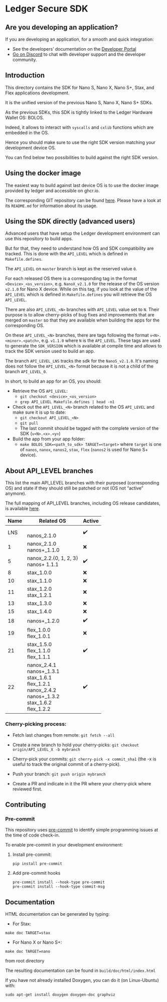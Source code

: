 # Ledger Secure SDK

## Are you developing an application?

If you are developing an application, for a smooth and quick integration:
- See the developers’ documentation on the [Developer Portal](https://developers.ledger.com/)
- [Go on Discord](https://developers.ledger.com/discord-pro/) to chat with developer support and the developer community.

## Introduction

This directory contains the SDK for Nano S, Nano X, Nano S+, Stax, and Flex applications development.

It is the unified version of the previous Nano S, Nano X, Nano S+ SDKs.

As the previous SDKs, this SDK is tightly linked to the Ledger Hardware Wallet OS: BOLOS.

Indeed, it allows to interact with `syscalls` and `cxlib` functions which are embedded in the OS.

Hence you should make sure to use the right SDK version matching your development device OS.

You can find below two possibilities to build against the right SDK version.

## Using the docker image

The easiest way to build against last device OS is to use the docker image provided by ledger and accessible on ghcr.io.

The corresponding GIT repository can be found [here](https://github.com/LedgerHQ/ledger-app-builder/). Please have a look at its `README.md` for information about its usage.

## Using the SDK directly (advanced users)

Advanced users that have setup the Ledger development environment can use this repository to build apps.

But for that, they need to understand how OS and SDK compatibility are tracked. This is done with the `API_LEVEL` which is defined in `Makefile.defines`.

The `API_LEVEL` on `master` branch is kept as the reserved value `0`.

For each released OS there is a corresponding tag in the format `<Device>_<os_version>`, e.g. `NanoX_v2.1.0` for the release of the OS version `v2.1.0` for Nano X device. While on this tag, if you look at the value of the `API_LEVEL` which is defined in `Makefile.defines` you will retrieve the OS `API_LEVEL`.

There are also `API_LEVEL_<N>` branches with `API_LEVEL` value set to `N`. Their purpose is to allow cherry-picks of bug fixes and improvements that are merged on `master` so that they are available when building the apps for the corresponding OS.

On these `API_LEVEL_<N>` branches, there are tags following the format `v<N>.<minor>.<patch>`, e.g. `v1.1.0` where `N` is the `API_LEVEL`. These tags are used to generate the `SDK_VERSION` which is available at compile time and allows to track the SDK version used to build an app.

The branch `API_LEVEL_LNS` tracks the sdk for the `NanoS_v2.1.0`. It's naming does not follow the `API_LEVEL_<N>` format because it is not a child of the branch `API_LEVEL_0`.

In short, to build an app for an OS, you should:
- Retrieve the OS `API_LEVEL`:
    - `git checkout <device>_<os_version>`
    - `grep API_LEVEL Makefile.defines | head -n1`
- Check out the `API_LEVEL_<N>` branch related to the OS `API_LEVEL` and make sure it is up to date:
    - `git checkout API_LEVEL_<N>`
    - `git pull`
    - The last commit should be tagged with the complete version of the SDK (`v<N>.<x>.<y>`)
- Build the app from your app folder:
    - `make BOLOS_SDK=<path_to_sdk> TARGET=<target>` where `target` is one of `nanos`, `nanox`, `nanos2`, `stax`, `flex` (`nanos2` is used for Nano S+ device).

## About API_LEVEL branches

This list the main API_LEVEL branches with their purposed (corresponding OS) and state if they should still be patched or not (OS not “active” anymore).

The full mapping of API_LEVEL branches, including OS release candidates, is available [here](api_levels.json).

| Name | Related OS                                                                                                                                    | Active             |
|------|-----------------------------------------------------------------------------------------------------------------------------------------------|--------------------|
| LNS  | <br/> nanos_2.1.0                                                                                                                             | :heavy_check_mark: |
| 1    | nanox_2.1.0 <br/> nanos+_1.1.0                                                                                                                | :x:                |
| 5    | nanox_2.2.{0, 1, 2, 3} <br/> nanos+ 1.1.1                                                                                                     | :heavy_check_mark: |
| 8    | stax_1.0.0                                                                                                                                    | :x:                |
| 10   | stax_1.1.0                                                                                                                                    | :x:                |
| 11   | stax_1.2.0 <br/> stax_1.2.1                                                                                                                   | :x:                |
| 13   | stax_1.3.0                                                                                                                                    | :x:                |
| 15   | stax_1.4.0                                                                                                                                    | :x:                |
| 18   | nanos+_1.2.0                                                                                                                                  | :heavy_check_mark: |
| 19   | flex_1.0.0 <br/> flex_1.0.1 <br/>                                                                                                             | :x:                |
| 21   | stax_1.5.0 <br/> flex_1.1.0 <br/> flex_1.1.1 <br/>                                                                                            | :heavy_check_mark: |
| 22   | nanox_2.4.1 <br/> nanos+_1.3.1 <br/> stax_1.6.1 <br/> flex_1.2.1 <br/> nanox_2.4.2 <br/> nanos+_1.3.2 <br/> stax_1.6.2 <br/> flex_1.2.2 <br/> | :heavy_check_mark: |

### Cherry-picking process:

- Fetch last changes from remote: `git fetch --all`

- Create a new branch to hold your cherry-picks: `git checkout origin/API_LEVEL_X -b mybranch`

- Cherry-pick your commits: `git cherry-pick -x commit_sha1` (the -x is useful to track the original commit of a cherry-pick).

- Push your branch: `git push origin mybranch`

- Create a PR and indicate in it the PR where your cherry-pick where reviewed first.

## Contributing

### Pre-commit

This repository uses [pre-commit](https://pre-commit.com/) to identify simple programming issues at the time of code check-in.

To enable pre-commit in your development environment:

1. Install pre-commit:

    ```shell
    pip install pre-commit
    ```

2. Add pre-commit hooks

    ```shell
    pre-commit install --hook-type pre-commit
    pre-commit install --hook-type commit-msg
    ```

## Documentation
HTML documentation can be generated by typing:

- For Stax:

```make doc TARGET=stax```

- For Nano X or Nano S+:

```make doc TARGET=nano```

from root directory

The resulting documentation can be found in `build/doc/html/index.html`

If you have not already installed Doxygen, you can do it (on Linux-Ubuntu) with:

```shell
sudo apt-get install doxygen doxygen-doc graphviz
```
